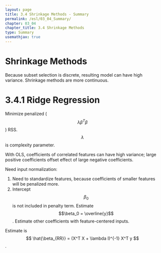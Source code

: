 ```yaml
---
layout: page
title: 3.4 Shrinkage Methods - Summary
permalink: /esl/03_04_Summary/
chapter: 03_04
chapter_title: 3.4 Shrinkage Methods
type: Summary
usemathjax: true
---
```


# Shrinkage Methods

Because subset selection is discrete, resulting model can have high variance. Shrinkage methods are more continuous.

# 3.4.1 Ridge Regression

Minimize penalized  ($$\lambda \beta^T \beta$$) RSS. $$\lambda$$ is complexity parameter.

With OLS, coefficients of correlated features can have high variance; large positive coefficients offset effect of large negative coefficients.

Need input normalization:
1. Need to standardize features, because coefficients of smaller features will be penalized more.
2. Intercept $$\beta_0$$ is not included in penalty term. Estimate $$\beta_0 = \overline{y}$$. Estimate other coefficients with feature-centered inputs.

Estimate is $$ \hat{\beta_{RR}} = (X^T X + \lambda I)^{-1} X^T y $$.

